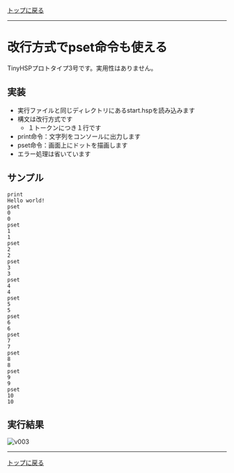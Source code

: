 [トップに戻る](https://github.com/dolphilia/tinyhsp)

---

# 改行方式でpset命令も使える

TinyHSPプロトタイプ3号です。実用性はありません。

## 実装

- 実行ファイルと同じディレクトリにあるstart.hspを読み込みます
- 構文は改行方式です
    - １トークンにつき１行です
- print命令：文字列をコンソールに出力します
- pset命令：画面上にドットを描画します
- エラー処理は省いています

## サンプル

```
print
Hello world!
pset
0
0
pset
1
1
pset
2
2
pset
3
3
pset
4
4
pset
5
5
pset
6
6
pset
7
7
pset
8
8
pset
9
9
pset
10
10
```
## 実行結果

![v003](https://cloud.githubusercontent.com/assets/13228693/22358842/db6dab72-e485-11e6-980a-b0ef1f56db42.png)

---

[トップに戻る](https://github.com/dolphilia/tinyhsp)
